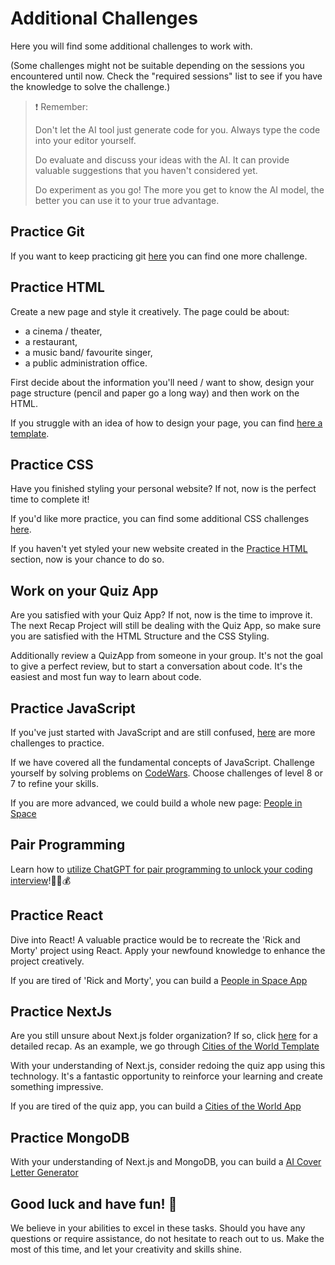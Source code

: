 # Additional Challenges

Here you will find some additional challenges to work with.

(Some challenges might not be suitable depending on the sessions you encountered until now. Check the "required sessions" list to see if you have the knowledge to solve the challenge.)

> ❗️ Remember:
>
> Don't let the AI tool just generate code for you. Always type the code into your editor yourself.
>
> Do evaluate and discuss your ideas with the AI.
> It can provide valuable suggestions that you haven't considered yet.
>
> Do experiment as you go!
> The more you get to know the AI model, the better you can use it to your true advantage.

## Practice Git

If you want to keep practicing git [here](./additional-challenges-git.md) you can find one more challenge.

## Practice HTML

Create a new page and style it creatively. The page could be about:

- a cinema / theater,
- a restaurant,
- a music band/ favourite singer,
- a public administration office.

First decide about the information you'll need / want to show, design your page structure (pencil and paper go a long way) and then work on the HTML.

If you struggle with an idea of how to design your page, you can find [here a template](./additional-challenges-html.md).

## Practice CSS

Have you finished styling your personal website? If not, now is the perfect time to complete it!

If you'd like more practice, you can find some additional CSS challenges [here](./additional-challenges-css.md).

If you haven't yet styled your new website created in the [Practice HTML](#practice-html) section, now is your chance to do so.

## Work on your Quiz App

Are you satisfied with your Quiz App? If not, now is the time to improve it. The next Recap Project will still be dealing with the Quiz App, so make sure you are satisfied with the HTML Structure and the CSS Styling.

Additionally review a QuizApp from someone in your group. It's not the goal to give a perfect review, but to start a conversation about code. It's the easiest and most fun way to learn about code.

## Practice JavaScript

If you've just started with JavaScript and are still confused, [here](./additional-challenges-js.md) are more challenges to practice.

If we have covered all the fundamental concepts of JavaScript. Challenge yourself by solving problems on [CodeWars](https://www.codewars.com/). Choose challenges of level 8 or 7 to refine your skills.

If you are more advanced, we could build a whole new page: [People in Space](./additional-challenges-js-people-in-space.md)

## Pair Programming

Learn how to [utilize ChatGPT for pair programming to unlock your coding interview](./chatgpt-pair-programming.md)!🚀🌟💰

## Practice React

Dive into React! A valuable practice would be to
recreate the 'Rick and Morty' project using React. Apply your newfound
knowledge to enhance the project creatively.

If you are tired of 'Rick and Morty', you can build a [People in Space App](./additional-challenge-react-people-in-space.md)

## Practice NextJs

Are you still unsure about Next.js folder organization? If so, click [here](./recap-nextjs.md) for a detailed recap. As an example, we go through [Cities of the World Template](./additional-challenges-cities-of-the-world.md)

With your understanding of Next.js, consider redoing the
quiz app using this technology. It's a fantastic opportunity to
reinforce your learning and create something impressive.

If you are tired of the quiz app, you can build a [Cities of the World App](./additional-challenges-cities-of-the-world.md)

## Practice MongoDB

With your understanding of Next.js and MongoDB, you can build a [AI Cover Letter Generator](./aditional-challenges-ai-cover-letter.md)

## Good luck and have fun! 🚀

We believe in your abilities to excel in these tasks. Should you have any questions or require assistance, do not hesitate to reach out to us. Make the most of this time, and let your creativity and skills shine.
